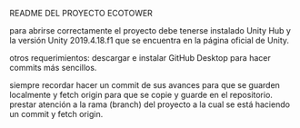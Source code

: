 README DEL PROYECTO ECOTOWER

para abrirse correctamente el proyecto debe tenerse instalado Unity Hub y la versión Unity 2019.4.18.f1 que se encuentra en la página oficial de Unity.

otros requerimientos: descargar e instalar GitHub Desktop para hacer commits más sencillos.

siempre recordar hacer un commit de sus avances para que se guarden localmente y fetch origin para que se copie y guarde en el repositorio.
prestar atención a la rama (branch) del proyecto a la cual se está haciendo un commit y fetch origin.

